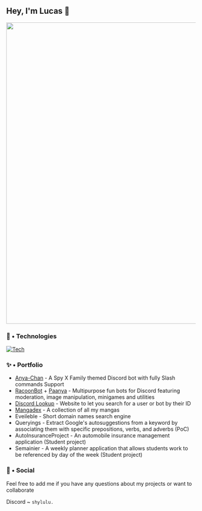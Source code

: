## Hey, I'm Lucas 👋

<p align="center">
  <img width="800" src="https://repository-images.githubusercontent.com/302617083/fb5cbc00-0a67-11eb-9c37-3f829f3f7382">
</p>

### 🔧 • Technologies

[![Tech](https://skillicons.dev/icons?i=html,css,js,ts,java,bootstrap,tailwind,nodejs,react,vue,nextjs,spring,graphql,mysql,postgres,mongodb,docker,bash,npm,yarn,idea,vscode)](https://skillicons.dev)

### ✨ • Portfolio

- [Anya-Chan](https://anyachan.xyz/) - A Spy X Family themed Discord bot with fully Slash commands Support
- [RacoonBot](https://top.gg/bot/734426328002068481) + [Paanya](https://top.gg/bot/829230505123119164) - Multipurpose fun bots for Discord featuring moderation, image manipulation, minigames and utilities
- [Discord Lookup](https://discord.name/) - Website to let you search for a user or bot by their ID
- [Mangadex](https://mangadex.app.deeploy.ing/) - A collection of all my mangas
- Eveileble - Short domain names search engine
- Queryings - Extract Google's autosuggestions from a keyword by associating them with specific prepositions, verbs, and adverbs (PoC)
- AutoInsuranceProject - An automobile insurance management application (Student project)
- Semainier - A weekly planner application that allows students work to be referenced by day of the week (Student project)

### 💬 • Social

Feel free to add me if you have any questions about my projects or want to collaborate

Discord ~ `shylulu.`
